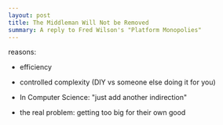 ```yaml
---
layout: post
title: The Middleman Will Not be Removed
summary: A reply to Fred Wilson's "Platform Monopolies"
---
```



reasons:
- efficiency
- controlled complexity (DIY vs someone else doing it for you)
- In Computer Science: "just add another indirection"

- the real problem: getting too big for their own good

